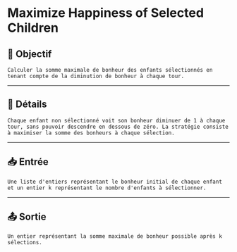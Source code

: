 # Maximize Happiness of Selected Children

## 🎯 Objectif

    Calculer la somme maximale de bonheur des enfants sélectionnés en tenant compte de la diminution de bonheur à chaque tour.

---

## 📝 Détails

    Chaque enfant non sélectionné voit son bonheur diminuer de 1 à chaque tour, sans pouvoir descendre en dessous de zéro. La stratégie consiste à maximiser la somme des bonheurs à chaque sélection.

---

## 📥 Entrée

    Une liste d'entiers représentant le bonheur initial de chaque enfant et un entier k représentant le nombre d'enfants à sélectionner.

---

## 📤 Sortie

    Un entier représentant la somme maximale de bonheur possible après k sélections.

